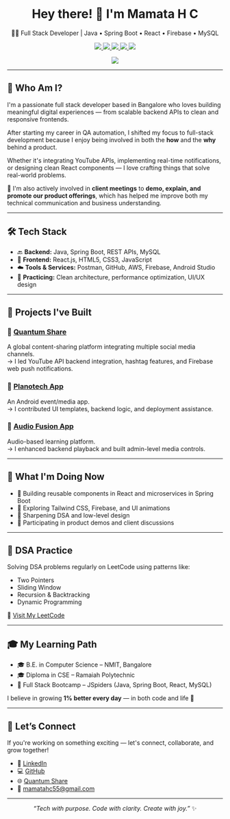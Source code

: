 <h1 align="center">Hey there! 👋 I'm Mamata H C</h1>
<p align="center">🧑‍💻 Full Stack Developer | Java • Spring Boot • React • Firebase • MySQL</p>

<p align="center">
  <a href="https://www.linkedin.com/in/mamatahc" target="_blank">
    <img src="https://img.shields.io/badge/LinkedIn-0077B5?style=for-the-badge&logo=linkedin&logoColor=white" />
  </a>
  <a href="mailto:mamatahc55@gmail.com" target="_blank">
    <img src="https://img.shields.io/badge/Gmail-D14836?style=for-the-badge&logo=gmail&logoColor=white" />
  </a>
  <a href="https://github.com/Mamatahc" target="_blank">
    <img src="https://img.shields.io/badge/GitHub-181717?style=for-the-badge&logo=github&logoColor=white" />
  </a>
  <a href="https://quantumshare.quantumparadigm.in" target="_blank">
    <img src="https://img.shields.io/badge/Live_App-00C853?style=for-the-badge&logo=vercel&logoColor=white" />
  </a>
  <a href="https://leetcode.com/u/MamataC15/" target="_blank">
    <img src="https://img.shields.io/badge/LeetCode-FFA116?style=for-the-badge&logo=leetcode&logoColor=black" />
  </a>
  <!-- Optional resume button: -->
  <!-- <a href="https://drive.google.com/your-resume-link" target="_blank">
    <img src="https://img.shields.io/badge/Resume-PDF-red?style=for-the-badge&logo=adobeacrobatreader&logoColor=white" />
  </a> -->
</p>

<p align="center">
  <img src="https://komarev.com/ghpvc/?username=Mamatahc&label=Profile%20Views&color=0e75b6&style=for-the-badge" />
</p>

---

## 💬 Who Am I?

I'm a passionate full stack developer based in Bangalore who loves building meaningful digital experiences — from scalable backend APIs to clean and responsive frontends.

After starting my career in QA automation, I shifted my focus to full-stack development because I enjoy being involved in both the **how** and the **why** behind a product.

Whether it's integrating YouTube APIs, implementing real-time notifications, or designing clean React components — I love crafting things that solve real-world problems.

💬 I'm also actively involved in **client meetings** to **demo, explain, and promote our product offerings**, which has helped me improve both my technical communication and business understanding.

---

## 🛠️ Tech Stack

- 🔙 **Backend:** Java, Spring Boot, REST APIs, MySQL  
- 🎨 **Frontend:** React.js, HTML5, CSS3, JavaScript  
- ☁️ **Tools & Services:** Postman, GitHub, AWS, Firebase, Android Studio  
- 🧠 **Practicing:** Clean architecture, performance optimization, UI/UX design

---

## 🚀 Projects I've Built

### 📌 [Quantum Share](https://quantumshare.quantumparadigm.in)  
A global content-sharing platform integrating multiple social media channels.  
→ I led YouTube API backend integration, hashtag features, and Firebase web push notifications.

### 📌 [Planotech App](https://play.google.com/store/apps/details?id=com.planotech.planotech)  
An Android event/media app.  
→ I contributed UI templates, backend logic, and deployment assistance.

### 📌 [Audio Fusion App](https://www.quantumparadigm.in/mobile-app-development/)  
Audio-based learning platform.  
→ I enhanced backend playback and built admin-level media controls.

---

## 🎯 What I'm Doing Now

- 🔄 Building reusable components in React and microservices in Spring Boot  
- 🚀 Exploring Tailwind CSS, Firebase, and UI animations  
- 🧮 Sharpening DSA and low-level design  
- 💼 Participating in product demos and client discussions

---

## 🧩 DSA Practice

Solving DSA problems regularly on LeetCode using patterns like:

- Two Pointers  
- Sliding Window  
- Recursion & Backtracking  
- Dynamic Programming  

🔗 [Visit My LeetCode](https://leetcode.com/u/MamataC15/)

---

## 🎓 My Learning Path

- 🎓 B.E. in Computer Science – NMIT, Bangalore  
- 🎓 Diploma in CSE – Ramaiah Polytechnic  
- 📘 Full Stack Bootcamp – JSpiders (Java, Spring Boot, React, MySQL)

I believe in growing **1% better every day** — in both code and life 🌱

---

## 🤝 Let’s Connect

If you're working on something exciting — let's connect, collaborate, and grow together!

- 💼 [LinkedIn](https://www.linkedin.com/in/mamatahc)  
- 💻 [GitHub](https://github.com/Mamatahc)  
- 🌐 [Quantum Share](https://quantumshare.quantumparadigm.in)  
- 📧 mamatahc55@gmail.com

---

<p align="center"><i>“Tech with purpose. Code with clarity. Create with joy.”</i> ✨</p>
